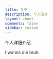 ```yaml
---
title: 关于
description: 个人简介
layout: about
comments: false
sidebar: custom
---
```

个人详细介绍

I wanna die bruh

